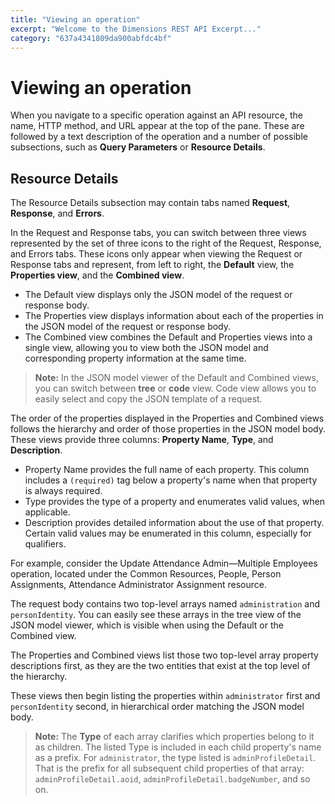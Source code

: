 ```yaml
---
title: "Viewing an operation"
excerpt: "Welcome to the Dimensions REST API Excerpt..."
category: "637a4341809da900abfdc4bf"
---
```


# Viewing an operation

When you navigate to a specific operation against an API resource, the name, HTTP method, and URL appear at the top of the pane. These are followed by a text description of the operation and a number of possible subsections, such as **Query Parameters** or **Resource Details**.

## Resource Details

The Resource Details subsection may contain tabs named **Request**, **Response**, and **Errors**. 

In the Request and Response tabs, you can switch between three views represented by the set of three icons to the right of the Request, Response, and Errors tabs. These icons only appear when viewing the Request or Response tabs and represent, from left to right, the **Default** view, the **Properties view**, and the **Combined view**.

* The Default view displays only the JSON model of the request or response body. 
* The Properties view displays information about each of the properties in the JSON model of the request or response body.
* The Combined view combines the Default and Properties views into a single view, allowing you to view both the JSON model and corresponding property information at the same time.

> **Note:** In the JSON model viewer of the Default and Combined views, you can switch between **tree** or **code** view. Code view allows you to easily select and copy the JSON template of a request.

The order of the properties displayed in the Properties and Combined views follows the hierarchy and order of those properties in the JSON model body. These views provide three columns: **Property Name**, **Type**, and **Description**.

* Property Name provides the full name of each property. This column includes a `(required)` tag below a property's name when that property is always required.
* Type provides the type of a property and enumerates valid values, when applicable.
* Description provides detailed information about the use of that property. Certain valid values may be enumerated in this column, especially for qualifiers.

For example, consider the Update Attendance Admin—Multiple Employees operation, located under the Common Resources, People, Person Assignments, Attendance Administrator Assignment resource. 

The request body contains two top-level arrays named `administration` and `personIdentity`. You can easily see these arrays in the tree view of the JSON model viewer, which is visible when using the Default or the Combined view.

The Properties and Combined views list those two top-level array property descriptions first, as they are the two entities that exist at the top level of the hierarchy. 

These views then begin listing the properties within `administrator` first and `personIdentity` second, in hierarchical order matching the JSON model body.

> **Note:** The **Type** of each array clarifies which properties belong to it as children. The listed Type is included in each child property's name as a prefix. For `administrator`, the type listed is `adminProfileDetail`. That is the prefix for all subsequent child properties of that array: `adminProfileDetail.aoid`, `adminProfileDetail.badgeNumber`, and so on.
